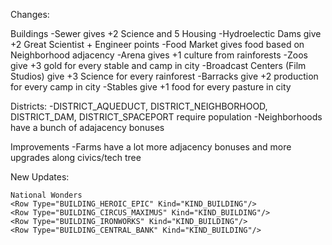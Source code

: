 Changes:

Buildings
-Sewer gives +2 Science and 5 Housing
-Hydroelectic Dams give +2 Great Scientist + Engineer points
-Food Market gives food based on Neighborhood adjacency
-Arena gives +1 culture from rainforests
-Zoos give +3 gold for every stable and camp in city
-Broadcast Centers (Film Studios) give +3 Science for every rainforest
-Barracks give +2 production for every camp in city
-Stables give +1 food for every pasture in city

Districts:
-DISTRICT_AQUEDUCT, DISTRICT_NEIGHBORHOOD, DISTRICT_DAM, DISTRICT_SPACEPORT require population
-Neighborhoods have a bunch of adajacency bonuses

Improvements
-Farms have a lot more adjacency bonuses and more upgrades along civics/tech tree

New Updates:
	<Row Type="BUILDING_STATUE" Kind="KIND_BUILDING"/>
	<Row Type="BUILDING_COURTHOUSE" Kind="KIND_BUILDING"/>
	<Row Type="BUILDING_RESERVOIR" Kind="KIND_BUILDING"/>
	<Row Type="BUILDING_FOUNTAIN" Kind="KIND_BUILDING"/>
	<Row Type="BUILDING_GARDEN" Kind="KIND_BUILDING"/>
	<Row Type="BUILDING_WTF" Kind="KIND_BUILDING"/>
	<Row Type="BUILDING_AQUACULTURE_FARM" Kind="KIND_BUILDING"/>
	<Row Type="BUILDING_FISH_HATCHERY" Kind="KIND_BUILDING"/>
	<Row Type="BUILDING_TAX" Kind="KIND_BUILDING"/>
	<Row Type="BUILDING_HOTEL" Kind="KIND_BUILDING"/>

	National Wonders
	<Row Type="BUILDING_HEROIC_EPIC" Kind="KIND_BUILDING"/>
	<Row Type="BUILDING_CIRCUS_MAXIMUS" Kind="KIND_BUILDING"/>
	<Row Type="BUILDING_IRONWORKS" Kind="KIND_BUILDING"/>
	<Row Type="BUILDING_CENTRAL_BANK" Kind="KIND_BUILDING"/>